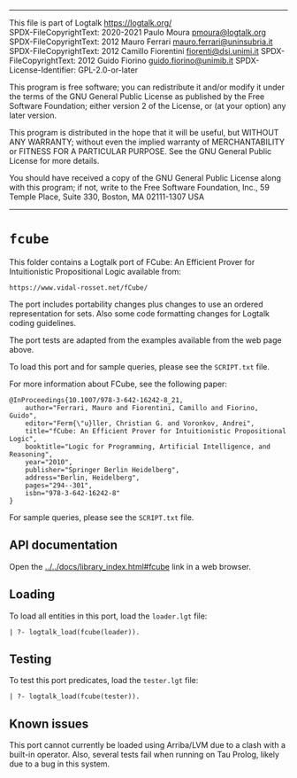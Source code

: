 ________________________________________________________________________

This file is part of Logtalk <https://logtalk.org/>  
SPDX-FileCopyrightText: 2020-2021 Paulo Moura   <pmoura@logtalk.org>
SPDX-FileCopyrightText: 2012 Mauro Ferrari      <mauro.ferrari@uninsubria.it>
SPDX-FileCopyrightText: 2012 Camillo Fiorentini <fiorenti@dsi.unimi.it>
SPDX-FileCopyrightText: 2012 Guido Fiorino      <guido.fiorino@unimib.it>
SPDX-License-Identifier: GPL-2.0-or-later

This program is free software; you can redistribute it and/or modify
it under the terms of the GNU General Public License as published by
the Free Software Foundation; either version 2 of the License, or
(at your option) any later version.

This program is distributed in the hope that it will be useful,
but WITHOUT ANY WARRANTY; without even the implied warranty of
MERCHANTABILITY or FITNESS FOR A PARTICULAR PURPOSE.  See the
GNU General Public License for more details.

You should have received a copy of the GNU General Public License
along with this program; if not, write to the Free Software
Foundation, Inc., 59 Temple Place, Suite 330, Boston, MA  02111-1307  USA
________________________________________________________________________


`fcube`
=======

This folder contains a Logtalk port of FCube: An Efficient Prover for
Intuitionistic Propositional Logic available from:

	https://www.vidal-rosset.net/fCube/

The port includes portability changes plus changes to use an ordered
representation for sets. Also some code formatting changes for Logtalk
coding guidelines.

The port tests are adapted from the examples available from the web
page above.

To load this port and for sample queries, please see the `SCRIPT.txt`
file.

For more information about FCube, see the following paper:

	@InProceedings{10.1007/978-3-642-16242-8_21,
		author="Ferrari, Mauro and Fiorentini, Camillo and Fiorino, Guido",
		editor="Ferm{\"u}ller, Christian G. and Voronkov, Andrei",
		title="fCube: An Efficient Prover for Intuitionistic Propositional Logic",
		booktitle="Logic for Programming, Artificial Intelligence, and Reasoning",
		year="2010",
		publisher="Springer Berlin Heidelberg",
		address="Berlin, Heidelberg",
		pages="294--301",
		isbn="978-3-642-16242-8"
	}

For sample queries, please see the `SCRIPT.txt` file.


API documentation
-----------------

Open the [../../docs/library_index.html#fcube](../../docs/library_index.html#fcube)
link in a web browser.


Loading
-------

To load all entities in this port, load the `loader.lgt` file:

	| ?- logtalk_load(fcube(loader)).


Testing
-------

To test this port predicates, load the `tester.lgt` file:

	| ?- logtalk_load(fcube(tester)).


Known issues
------------

This port cannot currently be loaded using Arriba/LVM due to a clash with
a built-in operator. Also, several tests fail when running on Tau Prolog,
likely due to a bug in this system.
